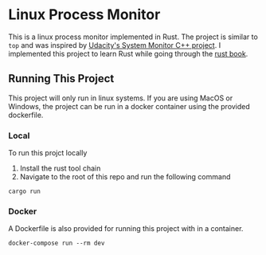 # Linux Process Monitor

This is a linux process monitor implemented in Rust.
The project is similar to `top` and was inspired by [Udacity's System Monitor C++ project](https://github.com/udacity/CppND-System-Monitor).
I implemented this project to learn Rust while going through the [rust book](https://doc.rust-lang.org/book/).

## Running This Project

This project will only run in linux systems.
If you are using MacOS or Windows, the project can be run in a docker container using the provided dockerfile.

### Local

To run this projct locally

1. Install the rust tool chain
2. Navigate to the root of this repo and run the following command

`cargo run`

### Docker

A Dockerfile is also provided for running this project with in a container.

`docker-compose run --rm dev`